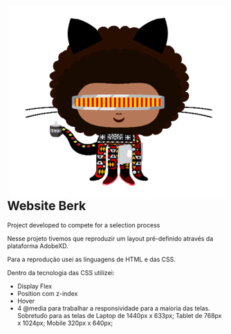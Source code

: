 <img src="assets/img/readme.png" align="right" width="500">

# Website Berk
Project developed to compete for a selection process

Nesse projeto tivemos que reproduzir um layout pré-definido através da plataforma AdobeXD.

Para a reprodução usei as linguagens de HTML e das CSS.

Dentro da tecnologia das CSS utilizei:

- Display Flex
- Position com z-index
- Hover
- 4 @media para trabalhar a responsividade para a maioria das telas. Sobretudo para as telas de Laptop de 1440px x 633px; Tablet de 768px x 1024px; Mobile 320px x 640px;
